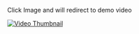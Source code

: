 Click Image and will redirect to demo video 


[![Video Thumbnail](https://i9.ytimg.com/vi/X32-Z8NmN6s/mq1.jpg?sqp=CIS91LAG-oaymwEmCMACELQB8quKqQMa8AEB-AHUBoAC4AOKAgwIABABGEMgSChlMA8%3D&rs=AOn4CLCyhri6jW8er8BHc_zKs_zUwua7mQ&retry=4)](https://youtu.be/X32-Z8NmN6s "demo")
